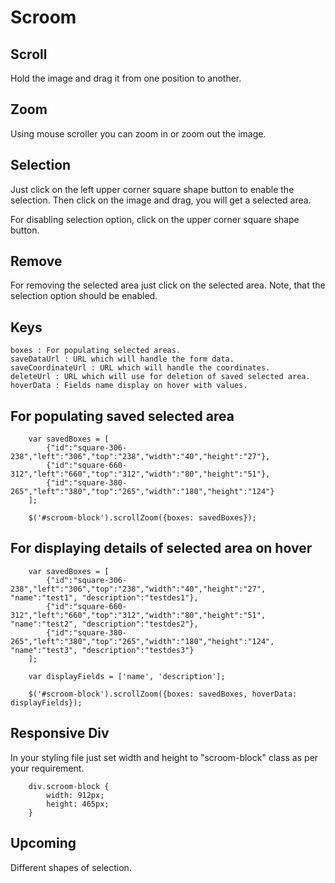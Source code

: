 # Scroom

## Scroll

Hold the image and drag it from one position to another.

## Zoom

Using mouse scroller you can zoom in or zoom out the image.

## Selection

Just click on the left upper corner square shape button to enable the selection. Then click on the image and drag, you will get a selected area.

For disabling selection option, click on the upper corner square shape button.

## Remove

For removing the selected area just click on the selected area. Note, that the selection option should be enabled.

## Keys

``` 
boxes : For populating selected areas.
saveDataUrl : URL which will handle the form data.
saveCoordinateUrl : URL which will handle the coordinates.
deleteUrl : URL which will use for deletion of saved selected area.
hoverData : Fields name display on hover with values. 
```

## For populating saved selected area

```
    var savedBoxes = [
        {"id":"square-306-238","left":"306","top":"238","width":"40","height":"27"},
        {"id":"square-660-312","left":"660","top":"312","width":"80","height":"51"},
        {"id":"square-380-265","left":"380","top":"265","width":"180","height":"124"}
    ];
    
    $('#scroom-block').scrollZoom({boxes: savedBoxes});
```

## For displaying details of selected area on hover

```
    var savedBoxes = [
        {"id":"square-306-238","left":"306","top":"238","width":"40","height":"27", "name":"test1", "description":"testdes1"},
        {"id":"square-660-312","left":"660","top":"312","width":"80","height":"51", "name":"test2", "description":"testdes2"},
        {"id":"square-380-265","left":"380","top":"265","width":"180","height":"124", "name":"test3", "description":"testdes3"}
    ];

    var displayFields = ['name', 'description'];
    
    $('#scroom-block').scrollZoom({boxes: savedBoxes, hoverData: displayFields});
```

## Responsive Div

In your styling file just set width and height to "scroom-block" class as per your requirement.

```
    div.scroom-block {
        width: 912px;
        height: 465px;
    }
```

## Upcoming

Different shapes of selection.
